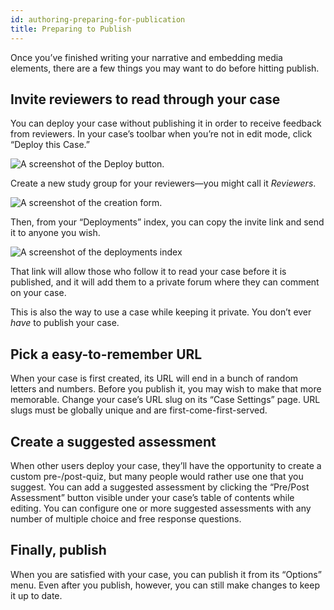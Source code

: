 ```yaml
---
id: authoring-preparing-for-publication
title: Preparing to Publish
---
```


Once you’ve finished writing your narrative and embedding media elements, there are a few things you may want to do before hitting publish.

## Invite reviewers to read through your case

You can deploy your case without publishing it in order to receive feedback from reviewers.
In your case’s toolbar when you’re not in edit mode, click “Deploy this Case.”

![A screenshot of the Deploy button.](./assets/deploy-button-screenshot.png)

Create a new study group for your reviewers—you might call it _Reviewers_.

![A screenshot of the creation form.](./assets/create-study-group-screenshot.png)

Then, from your “Deployments” index, you can copy the invite link and send it to anyone you wish.

![A screenshot of the deployments index](./assets/deployments-index-screenshot.png)

That link will allow those who follow it to read your case before it is published, and it will add them to a private forum where they can comment on your case.

This is also the way to use a case while keeping it private.
You don’t ever _have_ to publish your case.

## Pick a easy-to-remember URL

When your case is first created, its URL will end in a bunch of random letters and numbers.
Before you publish it, you may wish to make that more memorable.
Change your case’s URL slug on its “Case Settings” page.
URL slugs must be globally unique and are first-come-first-served.

## Create a suggested assessment

When other users deploy your case, they’ll have the opportunity to create a custom pre-/post-quiz, but many people would rather use one that you suggest.
You can add a suggested assessment by clicking the “Pre/Post Assessment” button visible under your case’s table of contents while editing.
You can configure one or more suggested assessments with any number of multiple choice and free response questions.

## Finally, publish

When you are satisfied with your case, you can publish it from its “Options” menu.
Even after you publish, however, you can still make changes to keep it up to date.
